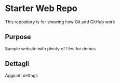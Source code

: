 # Starter Web Repo

This repository is for showing how Git and GitHub work

## Purpose

Sample website with plenty of files for demos

## Dettagli

Aggiunti dettagli